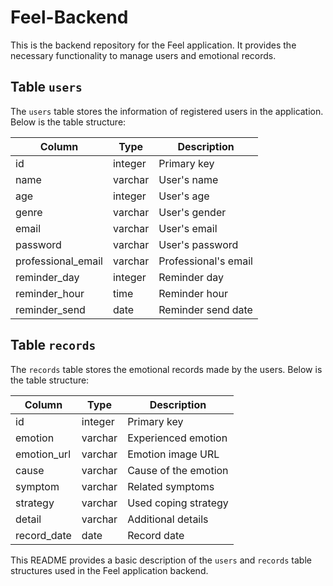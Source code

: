 # Feel-Backend

This is the backend repository for the Feel application. It provides the necessary functionality to manage users and emotional records.

## Table `users`

The `users` table stores the information of registered users in the application. Below is the table structure:

| Column           | Type     | Description             |
|------------------|----------|-------------------------|
| id               | integer  | Primary key             |
| name             | varchar  | User's name             |
| age              | integer  | User's age              |
| genre            | varchar  | User's gender           |
| email            | varchar  | User's email            |
| password         | varchar  | User's password         |
| professional_email | varchar | Professional's email    |
| reminder_day     | integer  | Reminder day            |
| reminder_hour    | time     | Reminder hour           |
| reminder_send    | date     | Reminder send date      |

## Table `records`

The `records` table stores the emotional records made by the users. Below is the table structure:

| Column         | Type    | Description               |
|----------------|---------|---------------------------|
| id             | integer | Primary key               |
| emotion        | varchar | Experienced emotion       |
| emotion_url    | varchar | Emotion image URL         |
| cause          | varchar | Cause of the emotion      |
| symptom        | varchar | Related symptoms          |
| strategy       | varchar | Used coping strategy      |
| detail         | varchar | Additional details        |
| record_date    | date    | Record date               |

This README provides a basic description of the `users` and `records` table structures used in the Feel application backend.
